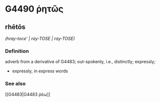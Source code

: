 # G4490 ῥητῶς

## rhētōs

_(hray-toce' | ray-TOSE | ray-TOSE)_

### Definition

adverb from a derivative of G4483; out-spokenly, i.e., distinctly; expressly; 

- expressly, in express words

### See also

[[G4483|G4483 ῥέω]]
